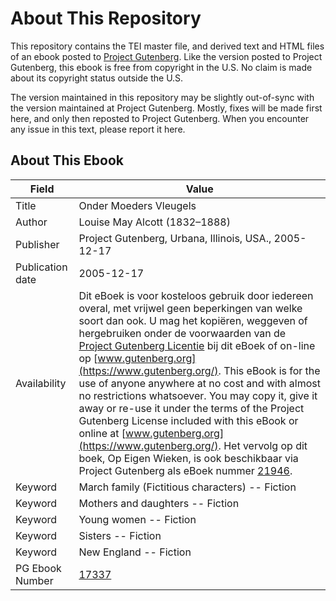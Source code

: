 # About This Repository

This repository contains the TEI master file, and derived text and HTML files of an ebook posted to [Project Gutenberg](https://www.gutenberg.org/). Like the version posted to Project Gutenberg, this ebook is free from copyright in the U.S. No claim is made about its copyright status outside the U.S.

The version maintained in this repository may be slightly out-of-sync with the version maintained at Project Gutenberg. Mostly, fixes will be made first here, and only then reposted to Project Gutenberg. When you encounter any issue in this text, please report it here.

## About This Ebook

| Field | Value |
| ----- | ----- |
| Title | Onder Moeders Vleugels |
| Author | Louise May Alcott (1832–1888) |
| Publisher | Project Gutenberg, Urbana, Illinois, USA., 2005-12-17 |
| Publication date | 2005-12-17 |
| Availability | Dit eBoek is voor kosteloos gebruik door iedereen overal, met vrijwel geen beperkingen van welke soort dan ook. U mag het kopiëren, weggeven of hergebruiken onder de voorwaarden van de [Project Gutenberg Licentie](https://www.gutenberg.org/license) bij dit eBoek of on-line op [www.gutenberg.org](https://www.gutenberg.org/). This eBook is for the use of anyone anywhere at no cost and with almost no restrictions whatsoever. You may copy it, give it away or re-use it under the terms of the Project Gutenberg License included with this eBook or online at [www.gutenberg.org](https://www.gutenberg.org/). Het vervolg op dit boek, Op Eigen Wieken, is ook beschikbaar via Project Gutenberg als eBoek nummer [21946](https://www.gutenberg.org/ebooks/21946). |
| Keyword | March family (Fictitious characters) -- Fiction |
| Keyword | Mothers and daughters -- Fiction |
| Keyword | Young women -- Fiction |
| Keyword | Sisters -- Fiction |
| Keyword | New England -- Fiction |
| PG Ebook Number | [17337](https://www.gutenberg.org/ebooks/17337) |
